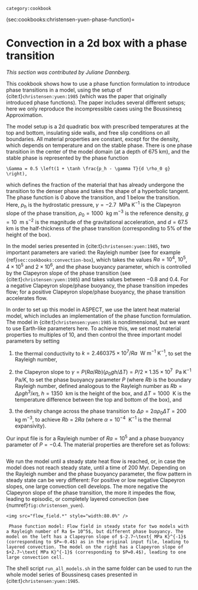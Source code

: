 ```{tags}
category:cookbook
```

(sec:cookbooks:christensen-yuen-phase-function)=
# Convection in a 2d box with a phase transition

*This section was contributed by Juliane Dannberg.*

This cookbook shows how to use a phase function formulation to introduce phase
transitions in a model, using the setup of {cite:t}`christensen:yuen:1985` (which
was the paper that originally introduced phase functions). The paper includes
several different setups; here we only reproduce the incompressible cases
using the Boussinesq Approximation.

The model setup is a 2d quadratic box with prescribed temperatures at the top
and bottom, insulating side walls, and free slip conditions on all boundaries.
All material properties are constant, except for the density, which depends on
temperature and on the stable phase. There is one phase transition in the
center of the model domain (at a depth of 675 km), and the stable phase is
represented by the phase function
```{math}
\Gamma = 0.5 \left(1 + \tanh \frac{p_h - \gamma T}{d \rho_0 g} \right),
```
which defines the fraction of the material that has already undergone the
transition to the denser phase and takes the shape of a hyperbolic tangent.
The phase function is 0 above the transition, and 1 below the transition.
Here, $p_h$ is the hydrostatic pressure,
$\gamma = -2.7~\text{ MPa K}^{-1}$ is the Clapeyron slope of the
phase transition, $\rho_0 = 1000~\text{ kg m}^{-3}$ is the reference
density, $g = 10~\text{ m s}^{-2}$ is the magnitude of the
gravitational acceleration, and $d = 67.5~\text{ km}$ is the half-thickness of
the phase transition (corresponding to 5% of the height of the box).

In the model series presented in {cite:t}`christensen:yuen:1985`, two important
parameters are varied: the Rayleigh number (see for example
{ref}`sec:cookbooks:convection-box`), which takes the values
$Ra = 10^4$, $10^5$, $4 \times 10^5$ and $2 \times 10^6$, and the phase
buoyancy parameter, which is controlled by the Clapeyron slope of the phase
transition (see {cite:t}`christensen:yuen:1985`) and takes values between $-0.8$
and $0.4$. For a negative Clapeyron slope/phase buoyancy, the phase transition
impedes flow; for a positive Clapeyron slope/phase buoyancy, the phase
transition accelerates flow.

In order to set up this model in ASPECT, we use the latent heat material model,
which includes an implementation of the phase function formulation. The model
in {cite:t}`christensen:yuen:1985` is nondimensional, but we want to use
Earth-like parameters here. To achieve this, we set most material properties
to multiples of 10, and then control the three important model parameters by
setting

1.  the thermal conductivity to
    $k = 2.460375 \times 10^7 / Ra~\text{ W m}^{-1}\text{ K}^{-1}$, to set
    the Rayleigh number,

2.  the Clapeyron slope to
    $\gamma = P (Ra/Rb) (\rho_0 g h/\Delta T) = P/2 \times 1.35 \times 10^7~\text{ Pa K}^{-1}$
    Pa/K, to set the phase buoyancy parameter $P$ (where $Rb$ is the boundary
    Rayleigh number, defined analogous to the Rayleigh number as
    $Rb = \Delta \rho g h^3 / \kappa \eta$, $h=1350~\text{ km}$ is the height of
    the box, and $\Delta T = 1000~\text{ K}$ is the temperature difference
    between the top and bottom of the box), and

3.  the density change across the phase transition to
    $\Delta \rho = 2 \alpha \rho_0 \Delta T = 200~\text{ kg m}^{-3}$,
    to achieve $Rb$ = 2$Ra$ (where $\alpha = 10^{-4}~\text{ K}^{-1}$ is the
    thermal expansivity).

Our input file is for a Rayleigh number of $Ra = 10^5$ and a phase buoyancy
parameter of $P=-0.4$. The material properties are therefore set as follows:

```{literalinclude} material.part.prm
```

We run the model until a steady state heat flow is reached, or, in case the
model does not reach steady state, until a time of 200 Myr. Depending on the
Rayleigh number and the phase buoyancy parameter, the flow pattern in steady
state can be very different: For positive or low negative Clapeyron slopes,
one large convection cell develops. The more negative the Clapeyron slope of
the phase transition, the more it impedes the flow, leading to episodic, or
completely layered convection (see {numref}`fig:christensen_yuen`).

```{figure-md} fig:christensen_yuen
<img src="flow_field.*" style="width:80.0%" />

 Phase function model: Flow field in steady state for two models with a Rayleigh number of Ra $= 10^5$, but different phase buoyancy. The model on the left has a Clapeyron slope of $-2.7~\text{ MPa K}^{-1}$ (corresponding to $P=-0.4$) as in the original input file, leading to layered convection. The model on the right has a Clapeyron slope of $+2.7~\text{ MPa K}^{-1}$ (corresponding to $P=0.4$), leading to one large convection cell.
```

The shell script `run_all_models.sh` in the same folder can be used to run the
whole model series of Boussinesq cases presented in {cite:t}`christensen:yuen:1985`.
